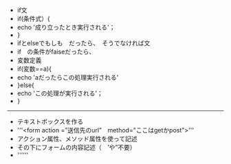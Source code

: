 - if文
- if(条件式）{
- echo '成り立ったとき実行される'；
- }
- ifとelseでもしも　だったら、　そうでなければ文
- if　の条件がfaiseだったら、
- 変数定義
- if(変数==a){
- echo 'aだったらこの処理実行される’
- }else{
- echo 'この処理が実行される’；
- }
***
- テキストボックスを作る
- '''<form action =”送信先のurl”　method="ここはgetかpost">'''
- アクション属性、メソッド属性を使って記述
- その下にフォームの内容記述（　’や”不要）
- '''</form>'''

